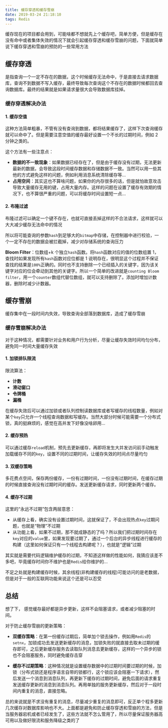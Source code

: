 ```yaml
---
title: 缓存穿透和缓存雪崩
date: 2019-03-24 21:18:10
tags: Redis
---
```


缓存现在的项目都会用到，可能啥都不想就先上个缓存吧，简单方便，但是缓存在没有命中或者集体失效的情况下就会引起缓存穿透和缓存雪崩的问题，下面就简单说下缓存穿透和雪崩的预防的一些常用方法

## 缓存穿透

是指查询一个一定不存在的数据，这个时候缓存无法命中，于是直接去请求数据库，查询不到数据不写入缓存，最终导致每次查询这个不存在的数据时候都回去查询数据库。最终的结果就是如果请求量很大会导致数据库挂掉。

### 缓存穿透解决办法

#### 1. 缓存空值

这种方法简单粗暴，不管有没有查询到数据，都将结果缓存了，这样下次查询缓存就可以命中了。但是需要注意空值的缓存最好设置一个不长的过期时间，例如 2 分钟之类的。

这个方法有一些注意点：

- **数据的不一致现象**：如果数据已经存在了，但是由于缓存没有过期，无法更新最新的数据，会导致这段时间缓存数据和存储数据不一致。当然可以用一些其他的方式避免这样的问题，例如利用消息系统清除缓存等...
- **占用空间**：其实这也不算啥问题，如果你的内存很多的话，但是就怕故意攻击导致大量缓存无用的键，占用大量内存。这样的问题在设置了缓存有效期的情况下，也不算很严重的问题，可以将缓存时间设置短一点...

#### 2. 布隆过滤

布隆过滤可以确定一个键不存在，也就可直接丢掉这样的不合法请求，这样就可以大大减少缓存无法命中的情况

所以将可能查询的参数`hash`到足够大的`bitmap`中存储，在控制器中进行校验，一个一定不存在的数据会被拦截掉，减少对存储系统的查询压力

**Bloom Filter**：位数组+k 个独立`hash`函数。将`hash`函数对应的值的位数组置 1，查找时如果发现所有`hash`函数对应位都是 1 说明存在，很明显这个过程并不保证查找的结果是`100%`正确的。同时也不支持删除一个已经插入的关键字，因为该关键字对应的位会牵动到其他的关键字。所以一个简单的改进就是`counting Bloom filter`，用一个`counter`数组代替位数组，就可以支持删除了。添加时增加计数器，删除时减少计数器。

## 缓存雪崩

缓存集中在一段时间内失效，导致查询全部落到数据库，造成了缓存雪崩

### 缓存雪崩解决办法

对于这种情况，都需要针对业务和用户行为分析，尽量让缓存失效时间均匀分布，避免同一时间大量缓存失效

#### 1. 加锁排队限流

限流算法：

- **计数**
- **滑动窗口**
- **令牌桶**
- **漏桶**

在缓存失效后可以通过加锁或者队列控制读数据库或者写缓存的线程数量，例如对某个`key`只允许一个线程查询数据和写缓存。当然大部分时候可能需要一个分布式锁，真的挺麻烦的，感觉在高并发下好像没啥卵用...

#### 2. 缓存预热

可以通过缓存`reload`机制，预先去更新缓存，再即将发生大并发访问前手动触发加载缓存不同的`key`，设置不同的过期时间，让缓存失效的时间点尽量均匀

#### 3. 双缓存策略

多花费点空间，保存两份缓存，一份有过期时间，一份没有过期时间，在缓存过期的时候直接查询没有过期时间的缓存。发送更新缓存请求，同时更新两个缓存。

#### 4. 缓存不过期

这里的“永远不过期”包含两层意思：

- 从缓存上看，确实没有设置过期时间，这就保证了，不会出现热点`key`过期问题，也就是“物理”不过期
- 从功能上看，如果不过期，那不就成静态的了吗？所以我们把过期时间存在`key`对应的`value`里，如果发现要过期了，通过一个后台的异步线程进行缓存的构建（这里如何保证只有一个线程去构建呢？），也就是“逻辑”过期

其实就是需要代码逻辑维护缓存的过期，不知道这样做的性能如何，我猜应该差不多吧，毕竟缓存时间你不维护也是`Redis`给你维护的...

不足之处就是构建缓存时候，其余线程(非构建缓存的线程)可能访问的是老数据，但是对于一般的互联网功能来说这个还是可以忍受

## 总结

想了下， 感觉缓存最好都是异步更新，这样不会阻塞请求，或者减少阻塞的时间。

对于防止缓存雪崩的更新策略：

- **双缓存策略**：在第一份缓存过期后，简单加个锁去操作，例如用`Redis`的`setnx`，加锁成功去发送更新缓存的消息，加锁失败的就直接去取未过期的缓存即可，之后更新缓存服务去读取队列消息去更新缓存，这样的一个异步的锁也不会阻塞服务，同时避免缓存击穿

- **缓存不过期策略**：这种情况就是设置缓存数据中的过期时间要过期的时候，加锁（分布式锁还是程序语言自带的锁都行，这个锁应该会阻塞一下请求），然后发送一个消息到消息队列，再更新下缓存的过期时间，避免后面的请求重复发送缓存更新的消息到消息队列。再用单独的服务更新缓存，然后对于一段时间内重复的消息，直接忽略。

总的来说就是不求没有重复的消息，尽量减少重复的消息即可，反正单个程多更新几次缓存对数据库影响也不大。上面都是避免和防止缓存穿透和雪崩的方法，但是当服务器宕机或者已经发生了，这些方法就不怎么管用了，所以尽量保证服务器高可用以及做好限流和服务降级之类的了
